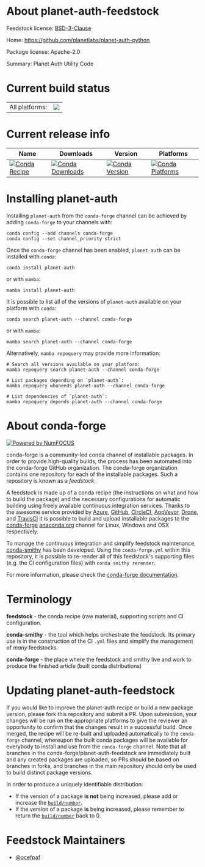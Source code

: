 About planet-auth-feedstock
===========================

Feedstock license: [BSD-3-Clause](https://github.com/conda-forge/planet-auth-feedstock/blob/main/LICENSE.txt)

Home: https://github.com/planetlabs/planet-auth-python

Package license: Apache-2.0

Summary: Planet Auth Utility Code

Current build status
====================


<table><tr><td>All platforms:</td>
    <td>
      <a href="https://dev.azure.com/conda-forge/feedstock-builds/_build/latest?definitionId=26330&branchName=main">
        <img src="https://dev.azure.com/conda-forge/feedstock-builds/_apis/build/status/planet-auth-feedstock?branchName=main">
      </a>
    </td>
  </tr>
</table>

Current release info
====================

| Name | Downloads | Version | Platforms |
| --- | --- | --- | --- |
| [![Conda Recipe](https://img.shields.io/badge/recipe-planet--auth-green.svg)](https://anaconda.org/conda-forge/planet-auth) | [![Conda Downloads](https://img.shields.io/conda/dn/conda-forge/planet-auth.svg)](https://anaconda.org/conda-forge/planet-auth) | [![Conda Version](https://img.shields.io/conda/vn/conda-forge/planet-auth.svg)](https://anaconda.org/conda-forge/planet-auth) | [![Conda Platforms](https://img.shields.io/conda/pn/conda-forge/planet-auth.svg)](https://anaconda.org/conda-forge/planet-auth) |

Installing planet-auth
======================

Installing `planet-auth` from the `conda-forge` channel can be achieved by adding `conda-forge` to your channels with:

```
conda config --add channels conda-forge
conda config --set channel_priority strict
```

Once the `conda-forge` channel has been enabled, `planet-auth` can be installed with `conda`:

```
conda install planet-auth
```

or with `mamba`:

```
mamba install planet-auth
```

It is possible to list all of the versions of `planet-auth` available on your platform with `conda`:

```
conda search planet-auth --channel conda-forge
```

or with `mamba`:

```
mamba search planet-auth --channel conda-forge
```

Alternatively, `mamba repoquery` may provide more information:

```
# Search all versions available on your platform:
mamba repoquery search planet-auth --channel conda-forge

# List packages depending on `planet-auth`:
mamba repoquery whoneeds planet-auth --channel conda-forge

# List dependencies of `planet-auth`:
mamba repoquery depends planet-auth --channel conda-forge
```


About conda-forge
=================

[![Powered by
NumFOCUS](https://img.shields.io/badge/powered%20by-NumFOCUS-orange.svg?style=flat&colorA=E1523D&colorB=007D8A)](https://numfocus.org)

conda-forge is a community-led conda channel of installable packages.
In order to provide high-quality builds, the process has been automated into the
conda-forge GitHub organization. The conda-forge organization contains one repository
for each of the installable packages. Such a repository is known as a *feedstock*.

A feedstock is made up of a conda recipe (the instructions on what and how to build
the package) and the necessary configurations for automatic building using freely
available continuous integration services. Thanks to the awesome service provided by
[Azure](https://azure.microsoft.com/en-us/services/devops/), [GitHub](https://github.com/),
[CircleCI](https://circleci.com/), [AppVeyor](https://www.appveyor.com/),
[Drone](https://cloud.drone.io/welcome), and [TravisCI](https://travis-ci.com/)
it is possible to build and upload installable packages to the
[conda-forge](https://anaconda.org/conda-forge) [anaconda.org](https://anaconda.org/)
channel for Linux, Windows and OSX respectively.

To manage the continuous integration and simplify feedstock maintenance,
[conda-smithy](https://github.com/conda-forge/conda-smithy) has been developed.
Using the ``conda-forge.yml`` within this repository, it is possible to re-render all of
this feedstock's supporting files (e.g. the CI configuration files) with ``conda smithy rerender``.

For more information, please check the [conda-forge documentation](https://conda-forge.org/docs/).

Terminology
===========

**feedstock** - the conda recipe (raw material), supporting scripts and CI configuration.

**conda-smithy** - the tool which helps orchestrate the feedstock.
                   Its primary use is in the construction of the CI ``.yml`` files
                   and simplify the management of *many* feedstocks.

**conda-forge** - the place where the feedstock and smithy live and work to
                  produce the finished article (built conda distributions)


Updating planet-auth-feedstock
==============================

If you would like to improve the planet-auth recipe or build a new
package version, please fork this repository and submit a PR. Upon submission,
your changes will be run on the appropriate platforms to give the reviewer an
opportunity to confirm that the changes result in a successful build. Once
merged, the recipe will be re-built and uploaded automatically to the
`conda-forge` channel, whereupon the built conda packages will be available for
everybody to install and use from the `conda-forge` channel.
Note that all branches in the conda-forge/planet-auth-feedstock are
immediately built and any created packages are uploaded, so PRs should be based
on branches in forks, and branches in the main repository should only be used to
build distinct package versions.

In order to produce a uniquely identifiable distribution:
 * If the version of a package **is not** being increased, please add or increase
   the [``build/number``](https://docs.conda.io/projects/conda-build/en/latest/resources/define-metadata.html#build-number-and-string).
 * If the version of a package **is** being increased, please remember to return
   the [``build/number``](https://docs.conda.io/projects/conda-build/en/latest/resources/define-metadata.html#build-number-and-string)
   back to 0.

Feedstock Maintainers
=====================

* [@ocefpaf](https://github.com/ocefpaf/)

